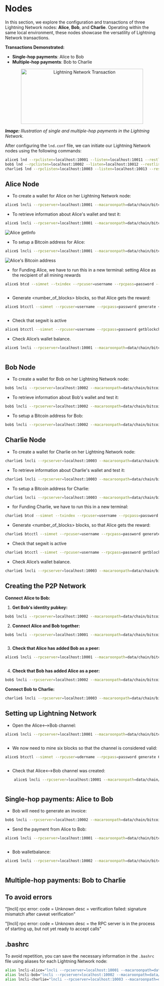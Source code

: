 # Nodes

In this section, we explore the configuration and transactions of three Lightning Network nodes: **Alice**, **Bob**, and **Charlie**. Operating within the same local environment, these nodes showcase the versatility of Lightning Network transactions.

**Transactions Demonstrated:**
- **Single-hop payments**: Alice to Bob
- **Multiple-hop payments**: Bob to Charlie

<p align="center">
  <img src="images/image.png" alt="Lightning Network Transaction" width="400" height="180"/>
</p>

***Image:** Illustration of single and multiple-hop payments in the Lightning Network.*

After configuring the `lnd.conf` file, we can initiate our Lightning Network nodes using the following commands:
```bash
alice$ lnd --rpclisten=localhost:10001 --listen=localhost:10011 --restlisten=localhost:8001
bob$ lnd --rpclisten=localhost:10002 --listen=localhost:10012 --restlisten=localhost:8002
charlie$ lnd --rpclisten=localhost:10003 --listen=localhost:10013 --restlisten=localhost:8003
```

## Alice Node
- To create a wallet for Alice on her Lightning Network node:
```bash
alice$ lncli --rpcserver=localhost:10001 --macaroonpath=data/chain/bitcoin/simnet/alice.macaroon create
```
- To retrieve information about Alice's wallet and test it:
```bash
alice$ lncli --rpcserver=localhost:10001 --macaroonpath=data/chain/bitcoin/simnet/alice.macaroon getinfo
```
<img src="images/AliceGetInfo.png" alt="Alice getInfo">

- To setup a Bitcoin address for Alice:
```bash
alice$ lncli --rpcserver=localhost:10001 --macaroonpath=data/chain/bitcoin/simnet/alice.macaroon newaddress np2wkh
```
<img src="images/AliceBitcoinAddress.png" alt="Alice's Bitcoin address">

- for Funding Alice, we have to run this in a new terminal:
setting Alice as the recipient of all mining rewards
```bash
alice$ btcd --simnet --txindex --rpcuser=username --rpcpass=password --miningaddr=<ALICE_ADDRESS>
```
<img src="images/AliceRunBtcd.png" alt="">

- Generate <number_of_blocks> blocks, so that Alice gets the reward:
```bash
alice$ btcctl --simnet --rpcuser=username --rpcpass=password generate <number_of_blocks>
```
<img src="images/AliceGenerateBlock.png" alt="">

- Check that segwit is active
```bash
alice$ btcctl --simnet --rpcuser=username --rpcpass=password getblockchaininfo | grep -A 1 segwit
```
- Check Alice’s wallet balance.
```bash
alice$ lncli --rpcserver=localhost:10001 --macaroonpath=data/chain/bitcoin/simnet/alice.macaroon walletbalance
```
<img src="images/AliceWalletBalance.png" alt="">

## Bob Node  
- To create a wallet for Bob on her Lightning Network node:
```bash
bob$ lncli --rpcserver=localhost:10002 --macaroonpath=data/chain/bitcoin/simnet/bob.macaroon create
```
- To retrieve information about Bob's wallet and test it:
```bash
bob$ lncli --rpcserver=localhost:10002 --macaroonpath=data/chain/bitcoin/simnet/bob.macaroon getinfo
```
- To setup a Bitcoin address for Bob:
```bash
bob$ lncli --rpcserver=localhost:10002 --macaroonpath=data/chain/bitcoin/simnet/bob.macaroon newaddress np2wkh
```

## Charlie Node
- To create a wallet for Charlie on her Lightning Network node:
```bash
charlie$ lncli --rpcserver=localhost:10003 --macaroonpath=data/chain/bitcoin/simnet/charlie.macaroon create
```
- To retrieve information about Charlie's wallet and test it:
```bash
charlie$ lncli --rpcserver=localhost:10003 --macaroonpath=data/chain/bitcoin/simnet/charlie.macaroon getinfo
```
- To setup a Bitcoin address for Charlie:
```bash
charlie$ lncli --rpcserver=localhost:10003 --macaroonpath=data/chain/bitcoin/simnet/charlie.macaroon newaddress np2wkh
```
- for Funding Charlie, we have to run this in a new terminal:
```bash
charlie$ btcd --simnet --txindex --rpcuser=username --rpcpass=password --miningaddr=<CHARLIE_ADDRESS>
```
- Generate <number_of_blocks> blocks, so that Alice gets the reward:
```bash
charlie$ btcctl --simnet --rpcuser=username --rpcpass=password generate <number_of_blocks>
```
- Check that segwit is active
```bash
charlie$ btcctl --simnet --rpcuser=username --rpcpass=password getblockchaininfo | grep -A 1 segwit
```
- Check Alice’s wallet balance.
```bash
charlie$ lncli --rpcserver=localhost:10003 --macaroonpath=data/chain/bitcoin/simnet/charlie.macaroon walletbalance
```

## Creating the P2P Network
**Connect Alice to Bob:**
1. **Get Bob's identity pubkey:**
```bash
bob$ lncli --rpcserver=localhost:10002 --macaroonpath=data/chain/bitcoin/simnet/bob.macaroon getinfo
```
2. **Connect Alice and Bob together:**
```bash
bob$ lncli --rpcserver=localhost:10001 --macaroonpath=data/chain/bitcoin/simnet/alice.macaroon connect <BOB_PUBKEY>@localhost:10012
```
<img src="images/AliceBobConnection.png" alt="">

3. **Check that Alice has added Bob as a peer:**
```bash
alice$ lncli --rpcserver=localhost:10001 --macaroonpath=data/chain/bitcoin/simnet/alice.macaroon listpeers
```
<img src="images/AliceListpeers.png" alt="">

4. **Check that Bob has added Alice as a peer:**
```bash
bob$ lncli --rpcserver=localhost:10002 --macaroonpath=data/chain/bitcoin/simnet/bob.macaroon listpeers
```

**Connect Bob to Charlie:**
```bash
charlie$ lncli --rpcserver=localhost:10003 --macaroonpath=data/chain/bitcoin/simnet/charlie.macaroon connect <BOB_PUBKEY>@localhost:10012
```

## Setting up Lightning Network
- Open the Alice<–>Bob channel:
```bash
alice$ lncli --rpcserver=localhost:10001 --macaroonpath=data/chain/bitcoin/simnet/alice.macaroon openchannel --node_key=<BOB_PUBKEY> --local_amt=1000000
```
<img src="images/AliceBobOpenChannel.png" alt="">

- We now need to mine six blocks so that the channel is considered valid:
```bash
alice$ btcctl --simnet --rpcuser=udername --rpcpass=password generate 6
```
<img src="images/AliceBobGenerateBlock.png" alt="">

- Check that Alice<–>Bob channel was created:
```bash
    alice$ lncli --rpcserver=localhost:10001 --macaroonpath=data/chain/bitcoin/simnet/alice.macaroon listchannels
```
<img src="images/AliceChannelList.png" alt="">

## Single-hop payments: Alice to Bob
- Bob will need to generate an invoice:
```bash
bob$ lncli --rpcserver=localhost:10002 --macaroonpath=data/chain/bitcoin/simnet/bob.macaroon addinvoice --amt=10000
```
- Send the payment from Alice to Bob:
```bash
alice$ lncli --rpcserver=localhost:10001 --macaroonpath=data/chain/bitcoin/simnet/alice.macaroon sendpayment --pay_req=<encoded_invoice>
```
<img src="images/AliceToBob_Transaction.png" alt="">

- Bob walletbalance:
```bash
alice$ lncli --rpcserver=localhost:10002 --macaroonpath=data/chain/bitcoin/simnet/bob.macaroon walletbalance
```
<img src="images/BobWalletBalanceA.png" alt="">

## Multiple-hop payments: Bob to Charlie





## To avoid errors

"[lncli] rpc error: code = Unknown desc = verification failed: signature mismatch after caveat verification"

"[lncli] rpc error: code = Unknown desc = the RPC server is in the process of starting up, but not yet ready to accept calls"



## .bashrc
To avoid repetition, you can save the necessary information in the `.bashrc` file using aliases for each Lightning Network node:
```bash
alias lncli-alice="lncli --rpcserver=localhost:10001 --macaroonpath=data/chain/bitcoin/simnet/alice.macaroon"
alias lncli-bob="lncli --rpcserver=localhost:10002 --macaroonpath=data/chain/bitcoin/simnet/bob.macaroon"
alias lncli-charlie="lncli --rpcserver=localhost:10003 --macaroonpath=data/chain/bitcoin/simnet/charlie.macaroon"
```

